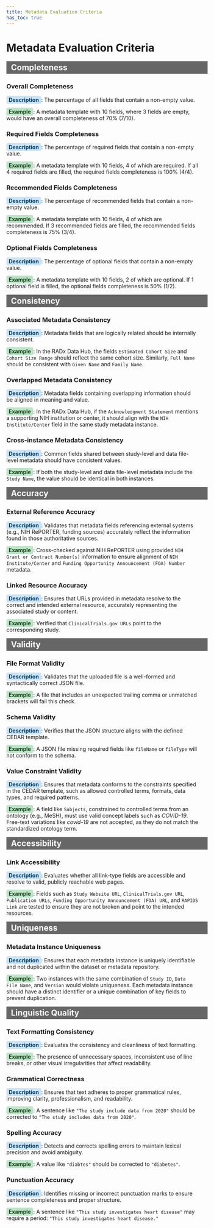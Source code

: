 ```yaml
---
title: Metadata Evaluation Criteria
has_toc: true
---
```


# Metadata Evaluation Criteria

<div style="background-color: #666666; color: white; padding: 4px 12px; font-size: 1.5em; font-weight: bold; width: 100%; margin-bottom: 20px;">
  Completeness
</div>

### Overall Completeness

<span style="background-color: #cce4f6; padding: 2px 6px; border-radius: 4px; font-weight: bold; color: #003c66;">Description</span>: The percentage of all fields that contain a non-empty value.

<span style="background-color: #bde5c8; padding: 2px 6px; border-radius: 4px; font-weight: bold; color: #1e4620;">Example</span>: A metadata template with 10 fields, where 3 fields are empty, would have an overall completeness of 70% (7/10).

### Required Fields Completeness

<span style="background-color: #cce4f6; padding: 2px 6px; border-radius: 4px; font-weight: bold; color: #003c66;">Description</span>: The percentage of required fields that contain a non-empty value.

<span style="background-color: #bde5c8; padding: 2px 6px; border-radius: 4px; font-weight: bold; color: #1e4620;">Example</span>: A metadata template with 10 fields, 4 of which are required. If all 4 required fields are filled, the required fields completeness is 100% (4/4).


### Recommended Fields Completeness

<span style="background-color: #cce4f6; padding: 2px 6px; border-radius: 4px; font-weight: bold; color: #003c66;">Description</span>: The percentage of recommended fields that contain a non-empty value.

<span style="background-color: #bde5c8; padding: 2px 6px; border-radius: 4px; font-weight: bold; color: #1e4620;">Example</span>: A metadata template with 10 fields, 4 of which are recommended. If 3 recommended fields are filled, the recommended fields completeness is 75% (3/4).


### Optional Fields Completeness

<span style="background-color: #cce4f6; padding: 2px 6px; border-radius: 4px; font-weight: bold; color: #003c66;">Description</span>: The percentage of optional fields that contain a non-empty value.

<span style="background-color: #bde5c8; padding: 2px 6px; border-radius: 4px; font-weight: bold; color: #1e4620;">Example</span>: A metadata template with 10 fields, 2 of which are optional. If 1 optional field is filled, the optional fields completeness is 50% (1/2).


<div style="background-color: #666666; color: white; padding: 4px 12px; font-size: 1.5em; font-weight: bold; width: 100%; margin-bottom: 20px;">
  Consistency
</div>


### Associated Metadata Consistency

<span style="background-color: #cce4f6; padding: 2px 6px; border-radius: 4px; font-weight: bold; color: #003c66;">Description</span>: Metadata fields that are logically related should be internally consistent.

<span style="background-color: #bde5c8; padding: 2px 6px; border-radius: 4px; font-weight: bold; color: #1e4620;">Example</span>: In the RADx Data Hub, the fields `Estimated Cohort Size` and `Cohort Size Range` should reflect the same cohort size. Similarly, `Full Name` should be consistent with `Given Name` and `Family Name`.


### Overlapped Metadata Consistency

<span style="background-color: #cce4f6; padding: 2px 6px; border-radius: 4px; font-weight: bold; color: #003c66;">Description</span>: Metadata fields containing overlapping information should be aligned in meaning and value.

<span style="background-color: #bde5c8; padding: 2px 6px; border-radius: 4px; font-weight: bold; color: #1e4620;">Example</span>: In the RADx Data Hub, if the `Acknowledgment Statement` mentions a supporting NIH institution or center, it should align with the `NIH Institute/Center` field in the same study metadata instance.


### Cross-instance Metadata Consistency

<span style="background-color: #cce4f6; padding: 2px 6px; border-radius: 4px; font-weight: bold; color: #003c66;">Description</span>: Common fields shared between study-level and data file-level metadata should have consistent values.

<span style="background-color: #bde5c8; padding: 2px 6px; border-radius: 4px; font-weight: bold; color: #1e4620;">Example</span>: If both the study-level and data file-level metadata include the `Study Name`, the value should be identical in both instances.


<div style="background-color: #666666; color: white; padding: 4px 12px; font-size: 1.5em; font-weight: bold; width: 100%; margin-bottom: 20px;">
  Accuracy
</div>

### External Reference Accuracy

<span style="background-color: #cce4f6; padding: 2px 6px; border-radius: 4px; font-weight: bold; color: #003c66;">Description</span>: Validates that metadata fields referencing external systems (e.g., NIH RePORTER, funding sources) accurately reflect the information found in those authoritative sources.

<span style="background-color: #bde5c8; padding: 2px 6px; border-radius: 4px; font-weight: bold; color: #1e4620;">Example</span>: Cross-checked against NIH RePORTER using provided `NIH Grant or Contract Number(s)` information to ensure alignment of `NIH Institute/Center` and `Funding Opportunity Announcement (FOA) Number` metadata.


### Linked Resource Accuracy

<span style="background-color: #cce4f6; padding: 2px 6px; border-radius: 4px; font-weight: bold; color: #003c66;">Description</span>: Ensures that URLs provided in metadata resolve to the correct and intended external resource, accurately representing the associated study or content.

<span style="background-color: #bde5c8; padding: 2px 6px; border-radius: 4px; font-weight: bold; color: #1e4620;">Example</span>: Verified that `ClinicalTrials.gov URLs` point to the corresponding study.


<div style="background-color: #666666; color: white; padding: 4px 12px; font-size: 1.5em; font-weight: bold; width: 100%; margin-bottom: 20px;">
  Validity
</div>


### File Format Validity

<span style="background-color: #cce4f6; padding: 2px 6px; border-radius: 4px; font-weight: bold; color: #003c66;">Description</span>: Validates that the uploaded file is a well-formed and syntactically correct JSON file.

<span style="background-color: #bde5c8; padding: 2px 6px; border-radius: 4px; font-weight: bold; color: #1e4620;">Example</span>: A file that includes an unexpected trailing comma or unmatched brackets will fail this check.


### Schema Validity

<span style="background-color: #cce4f6; padding: 2px 6px; border-radius: 4px; font-weight: bold; color: #003c66;">Description</span>: Verifies that the JSON structure aligns with the defined CEDAR template.

<span style="background-color: #bde5c8; padding: 2px 6px; border-radius: 4px; font-weight: bold; color: #1e4620;">Example</span>: A JSON file missing required fields like `fileName` or `fileType` will not conform to the schema.


### Value Constraint Validity

<span style="background-color: #cce4f6; padding: 2px 6px; border-radius: 4px; font-weight: bold; color: #003c66;">Description</span>: Ensures that metadata conforms to the constraints specified in the CEDAR template, such as allowed controlled terms, formats, data types, and required patterns.

<span style="background-color: #bde5c8; padding: 2px 6px; border-radius: 4px; font-weight: bold; color: #1e4620;">Example</span>: A field like `Subjects`, constrained to controlled terms from an ontology (e.g., MeSH), must use valid concept labels such as *COVID-19*. Free-text variations like *covid-19* are not accepted, as they do not match the standardized ontology term.


<div style="background-color: #666666; color: white; padding: 4px 12px; font-size: 1.5em; font-weight: bold; width: 100%; margin-bottom: 20px;">
  Accessibility
</div>


### Link Accessibility

<span style="background-color: #cce4f6; padding: 2px 6px; border-radius: 4px; font-weight: bold; color: #003c66;">Description</span>: Evaluates whether all link-type fields are accessible and resolve to valid, publicly reachable web pages.

<span style="background-color: #bde5c8; padding: 2px 6px; border-radius: 4px; font-weight: bold; color: #1e4620;">Example</span>: Fields such as `Study Website URL`, `ClinicalTrials.gov URL`, `Publication URLs`, `Funding Opportunity Announcement (FOA) URL`, and `RAPIDS Link` are tested to ensure they are not broken and point to the intended resources.


<div style="background-color: #666666; color: white; padding: 4px 12px; font-size: 1.5em; font-weight: bold; width: 100%; margin-bottom: 20px;">
  Uniqueness
</div>


### Metadata Instance Uniqueness

<span style="background-color: #cce4f6; padding: 2px 6px; border-radius: 4px; font-weight: bold; color: #003c66;">Description</span>: Ensures that each metadata instance is uniquely identifiable and not duplicated within the dataset or metadata repository.

<span style="background-color: #bde5c8; padding: 2px 6px; border-radius: 4px; font-weight: bold; color: #1e4620;">Example</span>: Two instances with the same combination of `Study ID`, `Data File Name`, and `Version` would violate uniqueness. Each metadata instance should have a distinct identifier or a unique combination of key fields to prevent duplication.


<div style="background-color: #666666; color: white; padding: 4px 12px; font-size: 1.5em; font-weight: bold; width: 100%; margin-bottom: 20px;">
  Linguistic Quality
</div>


### Text Formatting Consistency

<span style="background-color: #cce4f6; padding: 2px 6px; border-radius: 4px; font-weight: bold; color: #003c66;">Description</span>: Evaluates the consistency and cleanliness of text formatting.

<span style="background-color: #bde5c8; padding: 2px 6px; border-radius: 4px; font-weight: bold; color: #1e4620;">Example</span>: The presence of unnecessary spaces, inconsistent use of line breaks, or other visual irregularities that affect readability.


### Grammatical Correctness

<span style="background-color: #cce4f6; padding: 2px 6px; border-radius: 4px; font-weight: bold; color: #003c66;">Description</span>: Ensures that text adheres to proper grammatical rules, improving clarity, professionalism, and readability.

<span style="background-color: #bde5c8; padding: 2px 6px; border-radius: 4px; font-weight: bold; color: #1e4620;">Example</span>: A sentence like `"The study include data from 2020"` should be corrected to `"The study includes data from 2020"`.


### Spelling Accuracy

<span style="background-color: #cce4f6; padding: 2px 6px; border-radius: 4px; font-weight: bold; color: #003c66;">Description</span>: Detects and corrects spelling errors to maintain lexical precision and avoid ambiguity.

<span style="background-color: #bde5c8; padding: 2px 6px; border-radius: 4px; font-weight: bold; color: #1e4620;">Example</span>: A value like `"diabtes"` should be corrected to `"diabetes"`.


### Punctuation Accuracy

<span style="background-color: #cce4f6; padding: 2px 6px; border-radius: 4px; font-weight: bold; color: #003c66;">Description</span>: Identifies missing or incorrect punctuation marks to ensure sentence completeness and proper structure.

<span style="background-color: #bde5c8; padding: 2px 6px; border-radius: 4px; font-weight: bold; color: #1e4620;">Example</span>: A sentence like `"This study investigates heart disease"` may require a period: `"This study investigates heart disease."`
